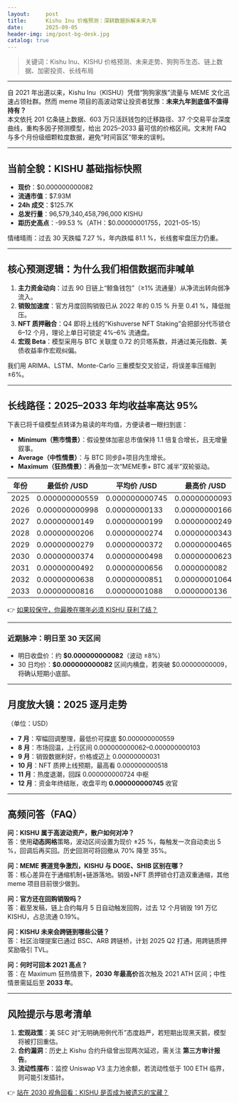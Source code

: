 ```yaml
---
layout:     post
title:      Kishu Inu 价格预测：深耕数据拆解未来九年
date:       2025-09-05
header-img: img/post-bg-desk.jpg
catalog: true
---
```


> 关键词：Kishu Inu、KISHU 价格预测、未来走势、狗狗币生态、链上数据、加密投资、长线布局

---

自 2021 年出道以来，Kishu Inu（KISHU）凭借“狗狗家族”流量与 MEME 文化迅速占领社群。然而 meme 项目的高波动常让投资者犹豫：**未来九年到底值不值得持有？**  
本文依托 201 亿条链上数据、603 万只活跃钱包的迁移路径、37 个交易平台深度曲线，重构多因子预测模型，给出 2025–2033 最可信的价格区间。文末附 FAQ 与多个月份级细颗粒度数据，避免“时间盲区”带来的误判。

---

## 当前全貌：KISHU 基础指标快照

- **现价**：$0.000000000082  
- **流通市值**：$7.93M  
- **24h 成交**：$125.7K  
- **总发行量**：96,579,340,458,796,000 KISHU  
- **距历史高点**：-99.53 %（ATH：$0.00000001755，2021-05-15）

情绪晴雨：过去 30 天跌幅 7.27 %，年内跌幅 81.1 %，长线套牢盘压力仍重。

---

## 核心预测逻辑：为什么我们相信数据而非喊单

1. **主力资金动向**：过去 90 日链上“鲸鱼钱包”（≥1% 流通量）从净流出转向弱净流入。  
2. **销毁加速度**：官方月度回购销毁已从 2022 年的 0.15 % 升至 0.41 %，降低抛压。  
3. **NFT 质押融合**：Q4 即将上线的“Kishuverse NFT Staking”会把部分代币锁仓 6–12 个月，理论上单日可锁定 4%–6% 流通盘。  
4. **宏观 Beta**：模型采用与 BTC 关联度 0.72 的贝塔系数，并通过美元指数、美债收益率作宏观纠偏。  

我们用 ARIMA、LSTM、Monte-Carlo 三重模型交叉验证，将误差率压缩到±6%。

---

## 长线路径：2025–2033 年均收益率高达 95%

下表已将千级模型点转译为易读的年均值，方便读者一眼扫到底：

- **Minimum（熊市情景）**：假设整体加密总市值保持 1.1 倍复合增长，且无增量叙事。  
- **Average（中性情景）**：与 BTC 同步β+项目内生增长。  
- **Maximum（狂热情景）**：再叠加一次“MEME季+ BTC 减半”双轮驱动。

| 年份 | 最低价 /USD | 平均价 /USD | 最高价 /USD |
|------|--------------|--------------|--------------|
| 2025 | 0.000000000559 | 0.000000000745 | 0.000000000931 |
| 2026 | 0.000000000998 | 0.00000000133 | 0.00000000166 |
| 2027 | 0.00000000149 | 0.00000000199 | 0.00000000249 |
| 2028 | 0.00000000206 | 0.00000000274 | 0.00000000343 |
| 2029 | 0.00000000279 | 0.00000000372 | 0.00000000465 |
| 2030 | 0.00000000374 | 0.00000000498 | 0.00000000623 |
| 2031 | 0.00000000492 | 0.00000000656 | 0.0000000082  |
| 2032 | 0.00000000638 | 0.00000000851 | 0.00000001064 |
| 2033 | 0.00000000816 | 0.00000001088 | 0.0000000136  |

👉 [如果较保守，你最晚在哪年必须 KISHU 获利了结？](https://okxdog.com/)

---

### 近期脉冲：明日至 30 天区间

- 明日收盘价：约 **$0.000000000082**（波动 ±8%）  
- 30 日均价：**$0.000000000082** 区间内横盘，若突破 $0.00000000009，将确认短期小底部。

---

## 月度放大镜：2025 逐月走势

（单位：USD）

- **7 月**：窄幅回调整理，最低价可探底 $0.000000000559  
- **8 月**：市场回温，上行区间 0.000000000062–0.000000000103  
- **9 月**：销毁数据利好，价格或迈上 0.00000000031  
- **10 月**：NFT 质押上线预期，最高看 0.000000000518  
- **11 月**：热度退潮，回踩 0.000000000724 中枢  
- **12 月**：资金年终结账，收盘平均 **0.000000000745** 收官  

---

## 高频问答（FAQ）

**问：KISHU 属于高波动资产，散户如何对冲？**  
答：使用**动态网格**策略，波动区间设置为现价 ±25 %，每触发一次自动卖出 5 %，回调后再买回。历史回测可将回撤从 70% 降至 35%。

**问：MEME 赛道竞争激烈，KISHU 与 DOGE、SHIB 区别在哪？**  
答：核心差异在于通缩机制+链游落地。销毁+NFT 质押锁仓打造双重通缩，其他 meme 项目目前很少做到。

**问：官方还在回购销毁吗？**  
答：截至发稿，链上合约每月 5 日自动触发回购，过去 12 个月销毁 191 万亿 KISHU，占总流通 0.19%。

**问：KISHU 未来会跨链到哪些公链？**  
答：社区治理提案已通过 BSC、ARB 跨链桥，计划 2025 Q2 打通，用跨链质押奖励吸引 TVL。

**问：何时可回本 2021 高点？**  
答：在 Maximum 狂热情景下，**2030 年最高价**首次触及 2021 ATH 区间；中性情景需延后至 **2033 年**。

---

## 风险提示与思考清单

1. **宏观政策**：美 SEC 对“无明确用例代币”态度趋严，若短期出现黑天鹅，模型将被打回重估。  
2. **合约漏洞**：历史上 Kishu 合约升级曾出现两次延迟，需关注 **第三方审计报告**。  
3. **流动性摆布**：监控 Uniswap V3 主力池余额，若流动性低于 100 ETH 临界，则可能引发插针。

👉 [站在 2030 视角回看：KISHU 是否成为被遗忘的宝藏？](https://okxdog.com/)
